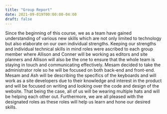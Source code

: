 ```yaml
---
title: "Group Report"
date: 2021-09-019T00:00:00-04:00
draft: false
---
```


Since the beginning of this course, we as a team have gained understanding of various new skills which are not only limited to technology but also elaborate on our own individual strengths. Keeping our strengths and individual technical skills in mind roles were ascribed to each group member where Allison and Conner will be working as editors and site planners and Allison will also be the one to ensure that the whole team is staying in touch and communicating effectively. Mesam decided to take the administrator role so he will be focused on both back-end and front-end. Mesam and Ash will be describing the specifics of the keyboards and will work as a site developers due to their knowledge and interest in the product and will be focused on writing and looking over the code and design of the website. That being the case, all of us will be wearing multiple hats and will be helping each other out. Furthermore, we are all pleased with the designated roles as these roles will help us learn and hone our desired skills. 
